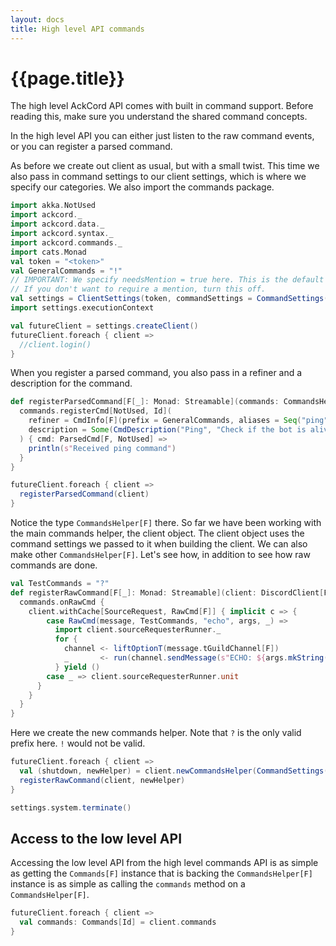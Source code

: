 ```yaml
---
layout: docs
title: High level API commands
---
```


# {{page.title}}
The high level AckCord API comes with built in command support. Before reading this, make sure you understand the shared command concepts.

In the high level API you can either just listen to the raw command events, or you can register a parsed command.

As before we create out client as usual, but with a small twist. This time we also pass in command settings to our client settings, which is where we specify our categories. We also import the commands package.
```scala mdoc:silent
import akka.NotUsed
import ackcord._
import ackcord.data._
import ackcord.syntax._
import ackcord.commands._
import cats.Monad
val token = "<token>"
val GeneralCommands = "!"
// IMPORTANT: We specify needsMention = true here. This is the default option.
// If you don't want to require a mention, turn this off.
val settings = ClientSettings(token, commandSettings = CommandSettings(prefixes = Set(GeneralCommands), needsMention = true))
import settings.executionContext

val futureClient = settings.createClient()
futureClient.foreach { client =>
  //client.login()
}
```

When you register a parsed command, you also pass in a refiner and a description for the command.
```scala mdoc
def registerParsedCommand[F[_]: Monad: Streamable](commands: CommandsHelper[F]): Unit = {
  commands.registerCmd[NotUsed, Id](
  	refiner = CmdInfo[F](prefix = GeneralCommands, aliases = Seq("ping"), filters = Seq(CmdFilter.NonBot, CmdFilter.InGuild)),
    description = Some(CmdDescription("Ping", "Check if the bot is alive"))
  ) { cmd: ParsedCmd[F, NotUsed] =>
    println(s"Received ping command")
  }
}

futureClient.foreach { client =>
  registerParsedCommand(client)
}
```

Notice the type `CommandsHelper[F]` there. So far we have been working with the main commands helper, the client object. The client object uses the command settings we passed to it when building the client. We can also make other `CommandsHelper[F]`. Let's see how, in addition to see how raw commands are done.

```scala mdoc
val TestCommands = "?"
def registerRawCommand[F[_]: Monad: Streamable](client: DiscordClient[F], commands: CommandsHelper[F]): Unit = {
  commands.onRawCmd {
    client.withCache[SourceRequest, RawCmd[F]] { implicit c => {
        case RawCmd(message, TestCommands, "echo", args, _) =>
          import client.sourceRequesterRunner._
          for {
            channel <- liftOptionT(message.tGuildChannel[F])
            _       <- run(channel.sendMessage(s"ECHO: ${args.mkString(" ")}"))
          } yield ()
        case _ => client.sourceRequesterRunner.unit
      }
    }
  }
}

```

Here we create the new commands helper. Note that `?` is the only valid prefix here. `!` would not be valid.
```scala mdoc
futureClient.foreach { client =>
  val (shutdown, newHelper) = client.newCommandsHelper(CommandSettings(prefixes = Set(TestCommands), needsMention = true))
  registerRawCommand(client, newHelper)
}
```

```scala mdoc:invisible
settings.system.terminate()
```

## Access to the low level API
Accessing the low level API from the high level commands API is as simple as getting the `Commands[F]` instance that is backing the `CommandsHelper[F]` instance is as simple as calling the `commands` method on a `CommandsHelper[F]`.
```scala mdoc
futureClient.foreach { client =>
  val commands: Commands[Id] = client.commands
}
```